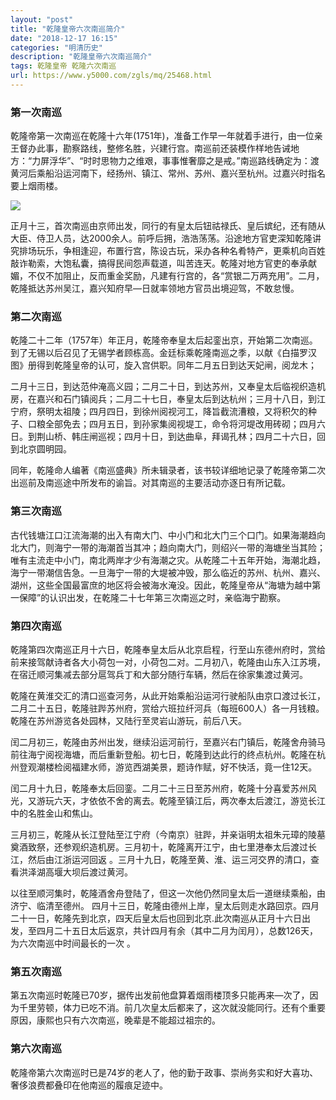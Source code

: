 ```yaml
---
layout: "post"
title: "乾隆皇帝六次南巡简介"
date: "2018-12-17 16:15"
categories: "明清历史"
description: "乾隆皇帝六次南巡简介"
tags: 乾隆皇帝 乾隆六次南巡
url: https://www.y5000.com/zgls/mq/25468.html
---
```






###  第一次南巡

乾隆帝第一次南巡在乾隆十六年(1751年)，准备工作早一年就着手进行，由一位亲王督办此事，勘察路线，整修名胜，兴建行宫。南巡前还装模作样地告诫地方：“力屏浮华”、“时时思物力之维艰，事事惟奢靡之是戒。”南巡路线确定为：渡黄河后乘船沿运河南下，经扬州、镇江、常州、苏州、嘉兴至杭州。过嘉兴时指名要上烟雨楼。

![](https://img.y5000.com/uploads/allimg/170912/8-1F912154400630.jpg)

正月十三，首次南巡由京师出发，同行的有皇太后钮祜禄氏、皇后嫔纪，还有随从大臣、侍卫人员，达2000余人。前呼后拥，浩浩荡荡。沿途地方官吏深知乾隆讲究排场玩乐，争相逢迎，布置行宫，陈设古玩，采办各种名肴特产，更乘机向百姓敲诈勒索，大饱私囊，搞得民间怨声载道，叫苦连天。乾隆对地方官吏的奉承献媚，不仅不加阻止，反而重金奖励，凡建有行宫的，各“赏银二万两充用”。二月，乾隆抵达苏州吴江，嘉兴知府早—日就率领地方官员出境迎驾，不敢怠慢。

###  第二次南巡

乾隆二十二年（1757年）年正月，乾隆帝奉皇太后起銮出京，开始第二次南巡。到了无锡以后召见了无锡学者顾栋高。金廷标乘乾隆南巡之季，以献《白描罗汉图》册得到乾隆皇帝的认可，旋入宫供职。同年二月五日到达天妃闸，阅龙木；

二月十三日，到达范仲淹高义园；二月二十日，到达苏州，又奉皇太后临视织造机房，在嘉兴和石门镇阅兵；二月二十七日，奉皇太后到达杭州；三月十八日，到江宁府，祭明太祖陵；四月四日，到徐州阅视河工，降旨截流漕粮，又将积欠的种子、口粮全部免去；四月五日，到孙家集阅视堤工，命令将河堤改用砖砌；四月六日。到荆山桥、韩庄闸巡视；四月十日，到达曲阜，拜谒孔林；四月二十六日，回到北京圆明园。

同年，乾隆命人编著《南巡盛典》所未辑录者，该书较详细地记录了乾隆帝第二次出巡前及南巡途中所发布的谕旨。对其南巡的主要活动亦逐日有所记载。

###  第三次南巡

古代钱塘江口江流海潮的出入有南大门、中小门和北大门三个口门。如果海潮趋向北大门，则海宁一带的海潮首当其冲；趋向南大门，则绍兴一带的海塘坐当其险；唯有主流走中小门，南北两岸才少有海潮之灾。从乾隆二十五年开始，海潮北趋，海宁一带潮信告急。一旦海宁一带的大堤被冲毁，那么临近的苏州、杭州、嘉兴、湖州，这些全国最富庶的地区将会被海水淹没。因此，乾隆皇帝从“海塘为越中第一保障”的认识出发，在乾隆二十七年第三次南巡之时，亲临海宁勘察。

###  第四次南巡

乾隆第四次南巡正月十六日，乾隆奉皇太后从北京启程，行至山东德州府时，赏给前来接驾献诗者各大小荷包一对，小荷包二对。二月初八，乾隆由山东入江苏境，在宿迁顺河集减去部分扈驾兵丁和大部分随行车辆，然后在徐家集渡过黄河。

乾隆在黄淮交汇的清口巡查河务，从此开始乘船沿运河行驶船队由京口渡过长江，二月二十五日，乾隆驻跸苏州府，赏给六班拉纤河兵（每班600人）各一月钱粮。乾隆在苏州游览各处园林，又陆行至灵岩山游玩，前后八天。

闰二月初三，乾隆由苏州出发，继续沿运河前行，至嘉兴右门镇后，乾隆舍舟骑马前往海宁阅视海塘，而后重新登船。初七日，乾隆到达此行的终点杭州。乾隆在杭州登观潮楼检阅福建水师，游览西湖美景，题诗作赋，好不快活，竟一住12天。

闰二月十九日，乾隆奉太后回銮。二月二十三日至苏州府，乾隆十分喜爱苏州风光，又游玩六天，才依依不舍的离去。乾隆至镇江后，两次奉太后渡江，游览长江中的名胜金山和焦山。

三月初三，乾隆从长江登陆至江宁府（今南京）驻跸，并亲诣明太祖朱元璋的陵墓奠酒致祭，还参观织造机房。三月初十，乾隆离开江宁，由七里港奉太后渡过长江，然后由江浙运河回返
。三月十九日，乾隆至黄、淮、运三河交界的清口，查看洪泽湖高堰大坝后渡过黄河。

以往至顺河集时，乾隆酒舍舟登陆了，但这一次他仍然同皇太后一道继续乘船，由济宁、临清至德州。
四月十三日，乾隆由德州上岸，皇太后则走水路回京。四月二十一日，乾隆先到北京，四天后皇太后也回到北京.此次南巡从正月十六日出发，至四月二十五日太后返京，共计四月有余（其中二月为闰月），总数126天，为六次南巡中时间最长的一次
。

###  第五次南巡

第五次南巡时乾隆已70岁，据传出发前他盘算着烟雨楼顶多只能再来—次了，因为千里劳顿，体力已吃不消。前几次皇太后都来了，这次就没能同行。还有个重要原因，康熙也只有六次南巡，晚辈是不能超过祖宗的。

###  第六次南巡

乾隆帝第六次南巡时已是74岁的老人了，他的勤于政事、崇尚务实和好大喜功、奢侈浪费都叠印在他南巡的履痕足迹中。
